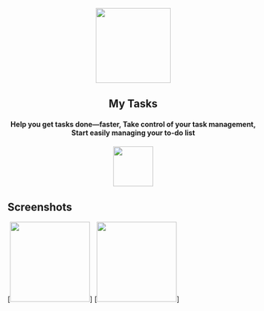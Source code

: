 
<p align="center"><img src="https://lh3.googleusercontent.com/lUmKb3zC9J8RAlcuydah5oh_mNbTgs8OBAZ2qmFciPkcp4cQFVDKLNhCSLL2VITxJvA=s180-rw" width="150"></p> 
<h2 align="center"><b>My Tasks</b></h2>
<h4 align="center">Help you get tasks done—faster, Take control of your task management, Start easily managing your to-do list</h4>
<p align="center"><a href="https://play.google.com/store/apps/details?id=com.teaml.mytasks"  target="_blank"><img src="https://play.google.com/intl/en_us/badges/images/generic/en_badge_web_generic.png" height="80"></a></p> 

## Screenshots

[<img src="https://lh3.googleusercontent.com/RAS4S7P8K9oHbTwAKWUu3OzyluMObE64LRK3xOxnGJWiLVsieOKB1xNo5t3-uMqHEoM=w1366-h657-rw" width=160>]
[<img src="https://lh3.googleusercontent.com/cjOvllic7Q1PglY4v4pjLwdoY74RwHQHtCXNzv4k1ysLHw3LcN_R7h-kqXnciJfZC_s=w1366-h657-rw" width=160>]

